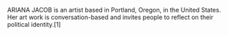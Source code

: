 ARIANA JACOB is an artist based in Portland, Oregon, in the United States. Her art work is conversation-based and invites people to reflect on their political identity.[1]
